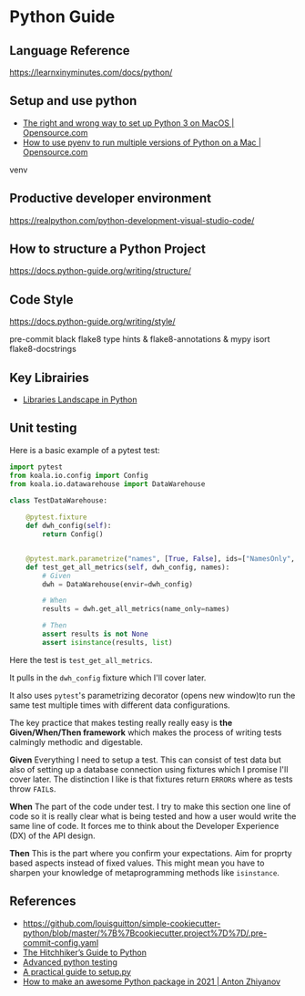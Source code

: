 # Python Guide

## Language Reference

https://learnxinyminutes.com/docs/python/

## Setup and use python

- [The right and wrong way to set up Python 3 on MacOS | Opensource.com](https://opensource.com/article/19/5/python-3-default-mac)
- [How to use pyenv to run multiple versions of Python on a Mac | Opensource.com](https://opensource.com/article/20/4/pyenv)

venv

## Productive developer environment

https://realpython.com/python-development-visual-studio-code/

## How to structure a Python Project

https://docs.python-guide.org/writing/structure/

## Code Style

https://docs.python-guide.org/writing/style/

pre-commit
black
flake8
type hints & flake8-annotations & mypy
isort
flake8-docstrings

## Key Librairies

- [Libraries Landscape in Python](https://community.ibm.com/community/user/datascience/blogs/paco-nathan/2019/03/12/a-landscape-diagram-for-python-data)

## Unit testing

Here is a basic example of a pytest test:

```py
import pytest
from koala.io.config import Config
from koala.io.datawarehouse import DataWarehouse

class TestDataWarehouse:
    
    @pytest.fixture
    def dwh_config(self):
        return Config()


    @pytest.mark.parametrize("names", [True, False], ids=["NamesOnly", "All"])
    def test_get_all_metrics(self, dwh_config, names):
        # Given
        dwh = DataWarehouse(envir=dwh_config)

        # When
        results = dwh.get_all_metrics(name_only=names)

        # Then
        assert results is not None
        assert isinstance(results, list)
```

Here the test is `test_get_all_metrics`.

It pulls in the `dwh_config` fixture which I'll cover later.

It also uses `pytest`'s parametrizing decorator (opens new window)to run the same test multiple times with different data configurations.

The key practice that makes testing really really easy is **the Given/When/Then framework** which makes the process of writing tests calmingly methodic and digestable.

**Given**
Everything I need to setup a test. This can consist of test data but also of setting up a database connection using fixtures which I promise I'll cover later. The distinction I like is that fixtures return `ERROR`s where as tests throw `FAIL`s.

**When**
The part of the code under test. I try to make this section one line of code so it is really clear what is being tested and how a user would write the same line of code. It forces me to think about the Developer Experience (DX) of the API design.

**Then**
This is the part where you confirm your expectations. Aim for proprty based aspects instead of fixed values. This might mean you have to sharpen your knowledge of metaprogramming methods like `isinstance`.

## References

- https://github.com/louisguitton/simple-cookiecutter-python/blob/master/%7B%7Bcookiecutter.project%7D%7D/.pre-commit-config.yaml
- [The Hitchhiker’s Guide to Python](https://docs.python-guide.org/)
- [Advanced python testing](https://joshpeak.net/posts/2019-06-18-Advanced-python-testing.html)
- [A practical guide to setup.py](https://godatadriven.com/blog/a-practical-guide-to-using-setup-py/)
- [How to make an awesome Python package in 2021 | Anton Zhiyanov](https://antonz.org/python-packaging/)
